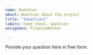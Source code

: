 ```yaml
---
name: Question
about: Question about the project
title: "[Question]"
labels: need check, question
assignees: TitaniumHocker

---
```


Provide your question here in free form.
